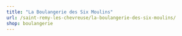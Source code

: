 ```yaml
---
title: "La Boulangerie des Six Moulins"
url: /saint-remy-les-chevreuse/la-boulangerie-des-six-moulins/
shop: boulangerie
---
```

